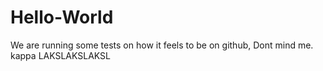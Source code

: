 # Hello-World

We are running some tests on how it feels to be on github,
Dont mind me.
kappa
LAKSLAKSLAKSL
